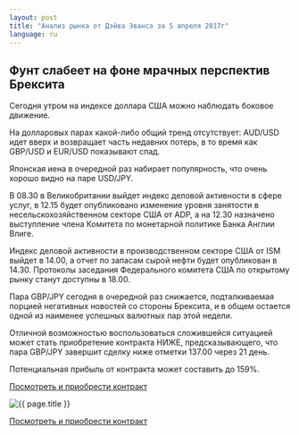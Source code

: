 ```yaml
---
layout: post
title: "Анализ рынка от Дэйва Эванса за 5 апреля 2017г"
language: ru
---
```

## Фунт слабеет на фоне мрачных перспектив Брексита

Сегодня утром на индексе доллара США можно наблюдать боковое движение.

На долларовых парах какой-либо общий тренд отсутствует: AUD/USD идет вверх и возвращает часть недавних потерь, в то время как GBP/USD и EUR/USD показывают спад.

Японская иена в очередной раз набирает популярность, что очень хорошо видно на паре USD/JPY.

В 08.30 в Великобритании выйдет индекс деловой активности в сфере услуг, в 12.15 будет опубликовано изменение уровня занятости в несельскохозяйственном секторе США от ADP, а на 12.30 назначено выступление члена Комитета по монетарной политике Банка Англии Влиге.

Индекс деловой активности в производственном секторе США от ISM выйдет в 14.00, а отчет по запасам сырой нефти будет опубликован в 14.30. Протоколы заседания Федерального комитета США по открытому рынку станут доступны в 18.00.

Пара GBP/JPY сегодня в очередной раз снижается, подталкиваемая порцией негативных новостей со стороны Брексита, и в общем остается одной из наименее успешных валютных пар этой недели. 

Отличной возможностью воспользоваться сложившейся ситуацией может стать приобретение контракта НИЖЕ, предсказывающего, что пара GBP/JPY завершит сделку ниже отметки 137.00 через 21 день. 

Потенциальная прибыль от контракта может составить до 159%.

<a href="http://record.binary.com/_bivVDfg8lHux76XffYA0JmNd7ZgqdRLk/1/?market=forex&underlying=frxGBPJPY&formname=higherlower&duration_amount=21&duration_units=d&amount=10&amount_type=payout&expiry_type=duration&barrier=137&s=1&t=cxDscwtXYav9K6ve2vHzgp0co5lt24DG" target="_blank">Посмотреть и приобрести контракт</a>

<img src="{{ site.url }}/images/ru-04-apr-17.png" alt="{{ page.title }}"  title="{{ page.title }}">

<a href="%LINK%%?https://www.binary.com/d/trade.cgi?market=forex&underlying=frxGBPJPY&formname=higherlower&duration_amount=21&duration_units=d&amount=10&amount_type=payout&expiry_type=duration&barrier=137&s=1&t=cxDscwtXYav9K6ve2vHzgp0co5lt24DG" target="_blank">Посмотреть и приобрести контракт</a>